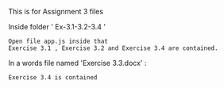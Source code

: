 This is for Assignment 3 files

Inside folder ' Ex-3.1-3.2-3.4 '

    Open file app.js inside that
    Exercise 3.1 , Exercise 3.2 and Exercise 3.4 are contained.

In a words file named 'Exercise 3.3.docx' :

    Exercise 3.4 is contained
